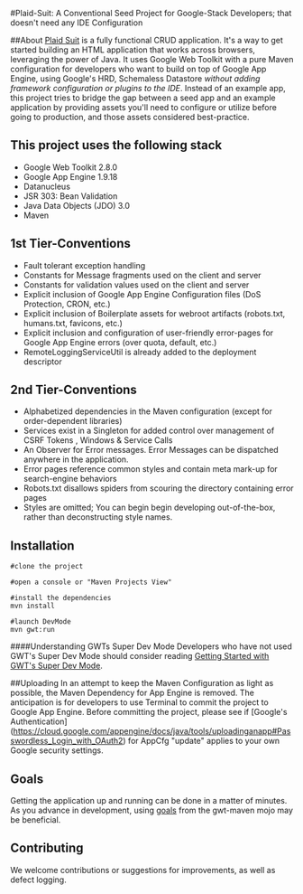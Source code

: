 #Plaid-Suit: A Conventional Seed Project for Google-Stack Developers; that doesn't need any IDE Configuration

##About
[Plaid Suit](http://plaid-suit.appspot.com/) is a fully functional CRUD application. It's a way to get started building an HTML application that works across browsers, leveraging the power of Java. It uses Google Web Toolkit with a pure Maven configuration for developers who want to build on top of Google App Engine, using Google's HRD, Schemaless Datastore *without adding framework configuration or plugins to the IDE*. Instead of an example app, this project tries to bridge the gap between a seed app and an example application by providing assets you'll need to configure or utilize before going to production, and those assets considered best-practice.

## This project uses the following stack
* Google Web Toolkit 2.8.0
* Google App Engine 1.9.18
* Datanucleus
* JSR 303: Bean Validation
* Java Data Objects (JDO) 3.0
* Maven

## 1st Tier-Conventions
* Fault tolerant exception handling
* Constants for Message fragments used on the client and server
* Constants for validation values used on the client and server
* Explicit inclusion of Google App Engine Configuration files (DoS Protection, CRON, etc.)
* Explicit inclusion of Boilerplate assets for webroot artifacts (robots.txt, humans.txt, favicons, etc.)
* Explicit inclusion and configuration of user-friendly error-pages for Google App Engine errors (over quota, default, etc.)
* RemoteLoggingServiceUtil is already added to the deployment descriptor

## 2nd Tier-Conventions
* Alphabetized dependencies in the Maven configuration (except for order-dependent libraries)
* Services exist in a Singleton for added control over management of CSRF Tokens , Windows & Service Calls 
* An Observer for Error messages. Error Messages can be dispatched anywhere in the application.
* Error pages reference common styles and contain meta mark-up for search-engine behaviors
* Robots.txt disallows spiders from scouring the directory containing error pages
* Styles are omitted; You can begin begin developing out-of-the-box, rather than deconstructing style names.

## Installation
```
#clone the project

#open a console or "Maven Projects View"

#install the dependencies
mvn install

#launch DevMode 
mvn gwt:run
```
####Understanding GWTs Super Dev Mode
Developers who have not used GWT's Super Dev Mode should consider reading [Getting Started with GWT's Super Dev Mode](http://www.gwtproject.org/articles/superdevmode.html#Launch).

##Uploading
In an attempt to keep the Maven Configuration as light as possible, the Maven Dependency for App Engine is removed. The anticipation is for developers to use Terminal to commit the project to Google App Engine. Before committing the project, please see if [Google's Authentication] (https://cloud.google.com/appengine/docs/java/tools/uploadinganapp#Passwordless_Login_with_OAuth2)  for AppCfg "update" applies to your own Google security settings.

## Goals
Getting the application up and running can be done in a matter of minutes. As you advance in development, using [goals](http://mojo.codehaus.org/gwt-maven-plugin/run-mojo.html) from the gwt-maven mojo may be beneficial. 

## Contributing
We welcome contributions or suggestions for improvements, as well as defect logging.
